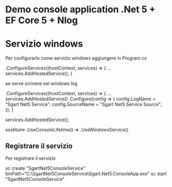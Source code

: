 # Demo console application .Net 5 + EF Core 5 + Nlog

# Servizio windows

Per configurarlo come servizio windows aggiungere in Program.cs 

.ConfigureServices((hostContext, services) => {
	...
	services.AddHostedService<SgartWorker>();
}

se serve scrivere nel windows log

.ConfigureServices((hostContext, services) => {
	...
    services.AddHostedService<SgartWorker>()
        .Configure<EventLogSettings>(config =>
        {
            config.LogName = "Sgart Net5 Service";
            config.SourceName = "Sgart Net5 Service Source";
        });
}

services.AddHostedService<SgartWorker>();

sostituire .UseConsoleLifetime()
=> .UseWindowsService()

## Registrare il servizio

Per registrare il servizio

sc create "SgartNet5ConsoleService" binPath="C:\SgartNet5ConsoleService\Sgart.Net5.ConsoleApp.exe" 
sc start "SgartNet5ConsoleService"